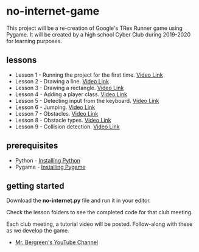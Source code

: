 # no-internet-game
This project will be a re-creation of Google's TRex Runner game using Pygame.  It will be created by a high school Cyber Club during 2019-2020 for learning purposes.

## lessons
* Lesson 1 - Running the project for the first time. [Video Link](https://youtu.be/f7p16Ov7WE4)
* Lesson 2 - Drawing a line. [Video Link](https://youtu.be/Io8g8OAyTIM)
* Lesson 3 - Drawing a rectangle. [Video Link](https://youtu.be/MPahXYv_Wfc)
* Lesson 4 - Adding a player class. [Video Link](https://youtu.be/ZueXP3XGzdo)
* Lesson 5 - Detecting input from the keyboard. [Video Link](https://youtu.be/zleUoB_V6Ns)
* Lesson 6 - Jumping. [Video Link](https://youtu.be/0kEY1bjfZb8)
* Lesson 7 - Obstacles. [Video Link](https://youtu.be/8Ba-9uKeVr4)
* Lesson 8 - Obstacle types. [Video Link](https://youtu.be/pnv6s6mj-Ys)
* Lesson 9 - Collision detection. [Video Link](https://youtu.be/q7u9fN_eXOk)

## prerequisites
* Python - [Installing Python](https://www.python.org/downloads/)
* Pygame - [Installing Pygame](https://www.pygame.org/wiki/GettingStarted)

## getting started
Download the **no-internet.py** file and run it in your editor.

Check the lesson folders to see the completed code for that club meeting.

Each club meeting, a tutorial video will be posted. Follow-along with these as we develop the game.
* [Mr. Bergreen's YouTube Channel](https://www.youtube.com/channel/UC_xoACRgZ-pt3NjJCYY0hGg?view_as=subscriber)
